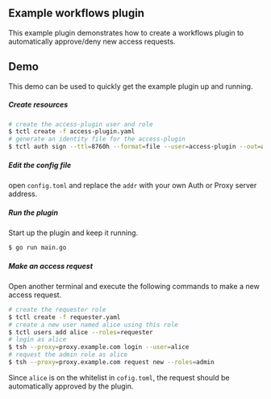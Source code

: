 ## Example workflows plugin

This example plugin demonstrates how to create a workflows plugin to automatically approve/deny new access requests.

## Demo

This demo can be used to quickly get the example plugin up and running.

##### Create resources

```bash
# create the access-plugin user and role
$ tctl create -f access-plugin.yaml
# generate an identity file for the access-plugin
$ tctl auth sign --ttl=8760h --format=file --user=access-plugin --out=access-plugin-identity
```

##### Edit the config file

open `config.toml` and replace the `addr` with your own Auth or Proxy server address.

##### Run the plugin

Start up the plugin and keep it running.

```bash
$ go run main.go
```

##### Make an access request

Open another terminal and execute the following commands to make a new access request.

```bash
# create the requester role
$ tctl create -f requester.yaml
# create a new user named alice using this role
$ tctl users add alice --roles=requester
# login as alice
$ tsh --proxy=proxy.example.com login --user=alice
# request the admin role as alice
$ tsh --proxy=proxy.example.com request new --roles=admin
```

Since `alice` is on the whitelist in `cofig.toml`, the request should be automatically approved by the plugin.